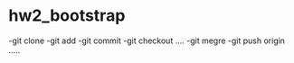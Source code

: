 # hw2_bootstrap
-git clone
-git add
-git commit
-git checkout ....
-git megre
-git push origin .....
